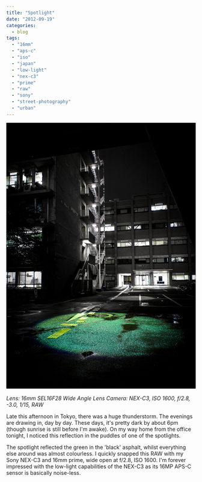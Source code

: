 ```yaml
---
title: "Spotlight"
date: "2012-09-19"
categories: 
  - blog
tags: 
  - "16mm"
  - "aps-c"
  - "iso"
  - "japan"
  - "low-light"
  - "nex-c3"
  - "prime"
  - "raw"
  - "sony"
  - "street-photography"
  - "urban"
---
```


![photo](/assets/images/15ca0-7943426968_67aab02a1e_b.jpg)

_Lens: 16mm SEL16F28 Wide Angle Lens_ _Camera: NEX-C3, ISO 1600, f/2.8, -3.0, 1/15, RAW_

Late this afternoon in Tokyo, there was a huge thunderstorm. The evenings are drawing in, day by day. These days, it's pretty dark by about 6pm (though sunrise is still before I'm awake). On my way home from the office tonight, I noticed this reflection in the puddles of one of the spotlights.

The spotlight reflected the green in the 'black' asphalt, whilst everything else around was almost colourless. I quickly snapped this RAW with my Sony NEX-C3 and 16mm prime, wide open at f/2.8, ISO 1600. I'm forever impressed with the low-light capabilities of the NEX-C3 as its 16MP APS-C sensor is basically noise-less.
